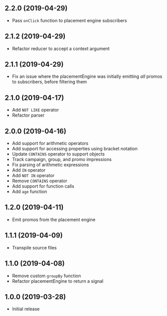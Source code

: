 ## 2.2.0 (2019-04-29)

* Pass `onClick` function to placement engine subscribers

## 2.1.2 (2019-04-29)

* Refactor reducer to accept a context argument

## 2.1.1 (2019-04-29)

* Fix an issue where the placementEngine was initially emitting _all_ promos to subscribers, before filtering them

## 2.1.0 (2019-04-17)

* Add `NOT LIKE` operator
* Refactor parser

## 2.0.0 (2019-04-16)

* Add support for arithmetic operators
* Add support for accessing properties using bracket notation
* Update `CONTAINS` operator to support objects
* Track campaign, group, and promo impressions
* Fix parsing of arithmetic expressions
* Add `IN` operator
* Add `NOT IN` operator
* Remove `CONTAINS` operator
* Add support for function calls
* Add `age` function

## 1.2.0 (2019-04-11)

* Emit promos from the placement engine

## 1.1.1 (2019-04-09)

* Transpile source files

## 1.1.0 (2019-04-08)

* Remove custom `groupBy` function
* Refactor placementEngine to return a signal

## 1.0.0 (2019-03-28)

* Initial release
